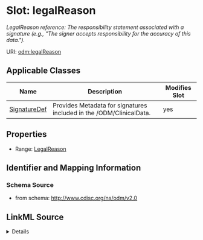 # Slot: legalReason


_LegalReason reference: The responsibility statement associated with a signature (e.g., "The signer accepts responsibility for the accuracy of this data.")._



URI: [odm:legalReason](http://www.cdisc.org/ns/odm/v2.0/legalReason)



<!-- no inheritance hierarchy -->




## Applicable Classes

| Name | Description | Modifies Slot |
| --- | --- | --- |
[SignatureDef](SignatureDef.md) | Provides Metadata for signatures included in the /ODM/ClinicalData. |  yes  |







## Properties

* Range: [LegalReason](LegalReason.md)





## Identifier and Mapping Information







### Schema Source


* from schema: http://www.cdisc.org/ns/odm/v2.0




## LinkML Source

<details>
```yaml
name: legalReason
description: 'LegalReason reference: The responsibility statement associated with
  a signature (e.g., "The signer accepts responsibility for the accuracy of this data.").'
from_schema: http://www.cdisc.org/ns/odm/v2.0
rank: 1000
alias: legalReason
domain_of:
- SignatureDef
range: LegalReason

```
</details>